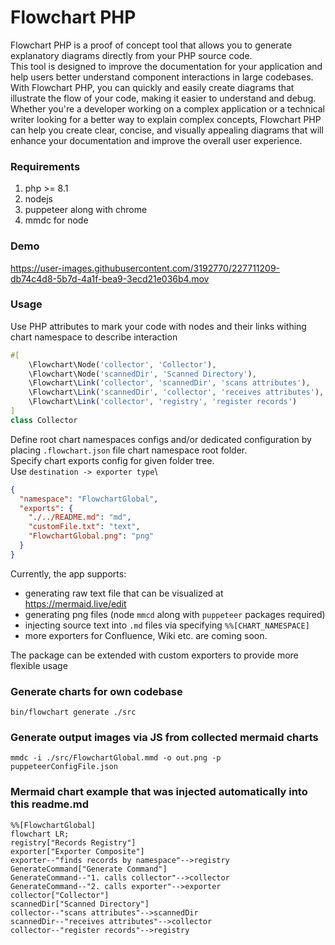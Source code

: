 # Flowchart PHP

Flowchart PHP is a proof of concept tool that allows you to generate explanatory diagrams directly from your PHP source code. \
This tool is designed to improve the documentation for your application and help users better understand component interactions in large codebases. \
With Flowchart PHP, you can quickly and easily create diagrams that illustrate the flow of your code, making it easier to understand and debug. \
Whether you're a developer working on a complex application or a technical writer looking for a better way to explain complex concepts, Flowchart PHP can help you create clear, concise, and visually appealing diagrams that will enhance your documentation and improve the overall user experience. 

### Requirements

1. php >= 8.1
2. nodejs
3. puppeteer along with chrome
4. mmdc for node

### Demo

https://user-images.githubusercontent.com/3192770/227711209-db74c4d8-5b7d-4a1f-bea9-3ecd21e036b4.mov

### Usage
Use PHP attributes to mark your code with nodes and their links withing chart namespace to describe interaction
```php
#[
    \Flowchart\Node('collector', 'Collector'),
    \Flowchart\Node('scannedDir', 'Scanned Directory'),
    \Flowchart\Link('collector', 'scannedDir', 'scans attributes'),
    \Flowchart\Link('scannedDir', 'collector', 'receives attributes'),
    \Flowchart\Link('collector', 'registry', 'register records')
]
class Collector
```

Define root chart namespaces configs and/or dedicated configuration by placing `.flowchart.json` file chart namespace root folder.\
Specify chart exports config for given folder tree.\
Use `destination -> exporter type`\
```json
{
  "namespace": "FlowchartGlobal",
  "exports": {
    "./../README.md": "md",
    "customFile.txt": "text",
    "FlowchartGlobal.png": "png"
  }
}
```

Currently, the app supports:
- generating raw text file that can be visualized at https://mermaid.live/edit
- generating png files (node `mmcd` along with `puppeteer` packages required)
- injecting source text into `.md` files via specifying `%%[CHART_NAMESPACE]`
- more exporters for Confluence, Wiki etc. are coming soon.

The package can be extended with custom exporters to provide more flexible usage

### Generate charts for own codebase
```
bin/flowchart generate ./src
```

### Generate output images via JS from collected mermaid charts
```
mmdc -i ./src/FlowchartGlobal.mmd -o out.png -p puppeteerConfigFile.json
```

### Mermaid chart example that was injected automatically into this readme.md 
```mermaid
%%[FlowchartGlobal]
flowchart LR;
registry["Records Registry"]
exporter["Exporter Composite"]
exporter--"finds records by namespace"-->registry
GenerateCommand["Generate Command"]
GenerateCommand--"1. calls collector"-->collector
GenerateCommand--"2. calls exporter"-->exporter
collector["Collector"]
scannedDir["Scanned Directory"]
collector--"scans attributes"-->scannedDir
scannedDir--"receives attributes"-->collector
collector--"register records"-->registry
```
